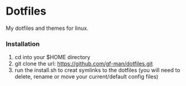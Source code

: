 # Dotfiles

My dotfiles and themes for linux.

### Installation
1. cd into your $HOME directory
2. git clone the url: https://github.com/gf-man/dotfiles.git
3. run the install.sh to creat symlinks to the dotfiles (you will need to delete, rename or move your current/default config files)
